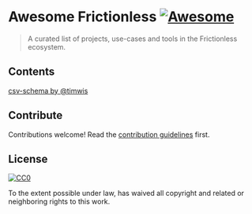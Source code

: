 # Awesome Frictionless [![Awesome](https://awesome.re/badge.svg)](https://awesome.re)

> A curated list of projects, use-cases and tools in the Frictionless ecosystem.


## Contents
[csv-schema by @timwis](https://github.com/timwis/csv-schema)

## Contribute

Contributions welcome! Read the [contribution guidelines](contributing.md) first.


## License

[![CC0](https://mirrors.creativecommons.org/presskit/buttons/88x31/svg/cc-zero.svg)](https://creativecommons.org/publicdomain/zero/1.0)

To the extent possible under law,  has waived all copyright and
related or neighboring rights to this work.
